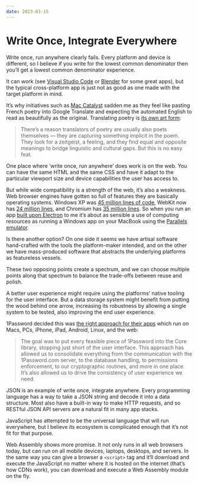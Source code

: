 ```yaml
---
date: 2023-03-15
---
```


# Write Once, Integrate Everywhere

Write once, run anywhere clearly fails. Every platform and device is different, so I believe if you write for the lowest common denominator then you’ll get a lowest common denominator experience.

It can work (see [Visual Studio Code][vscode] or [Blender][blender] for some great apps), but the typical cross-platform app is just not as good as one made with the target platform in mind.

It’s why initiatives such as [Mac Catalyst](https://developer.apple.com/mac-catalyst/) sadden me as they feel like pasting French poetry into Google Translate and expecting the automated English to read as beautifully as the original. Translating poetry is [its own art form](https://www.readpoetry.com/poetry-translation/):

> There’s a reason translators of poetry are usually also poets themselves — they are capturing something implicit in the poem. They look for a zeitgeist, a feeling, and they find equal and opposite meanings to bridge linguistic and cultural gaps. But this is no easy feat.

One place where ‘write once, run anywhere’ does work is on the web. You can have the same HTML and the same CSS and have it adapt to the particular viewport size and device capabilities the user has access to.

But while wide compatibility is a strength of the web, it’s also a weakness. Web browser engines have gotten so full of features they are basically operating systems. Windows XP was [45 million lines of code](https://www.facebook.com/windows/posts/thanks-to-everyone-who-participated-in-todays-round-of-trivia-windows-xp-was-com/155741344475532/), WebKit now has [24 million lines](https://www.openhub.net/p/WebKit), and Chromium has [35 million lines](https://www.openhub.net/p/chrome/analyses/latest/languages_summary). So when you run an app [built upon Electron](https://www.electronjs.org/blog/10-years-of-electron) to me it’s about as sensible a use of computing resources as running a Windows app on your MacBook using the [Parallels emulator](https://www.parallels.com/).

Is there another option? On one side it seems we have artisal software hand-crafted with the tools the platform-maker intended, and on the other we have mass-produced software that abstracts the underlying platforms as featureless vessels.

These two opposing points create a spectrum, and we can choose multiple points along that spectrum to balance the trade-offs between reuse and polish.

A better user experience might require using the platforms’ native tooling for the user interface. But a data storage system might benefit from putting the wood behind one arrow, increasing its robustness by allowing a single system to be tested, also improving the end user experience.

1Password decided this was [the right approach for their apps](https://blog.1password.com/1password-8-the-story-so-far/) which run on Macs, PCs, iPhone, iPad, Android, Linux, and the web:

> The goal was to put every feasible piece of 1Password into the Core library, stopping just short of the user interface. This approach has allowed us to consolidate everything from the communication with the 1Password.com server, to the database handling, to permissions enforcement, to our cryptographic routines, and more in one place. It’s also allowed us to drive the consistency of user experience we need.

JSON is an example of write once, integrate anywhere. Every programming language has a way to take a JSON string and decode it into a data structure. Most also have a built-in way to make HTTP requests, and so RESTful JSON API servers are a natural fit in many app stacks.

JavaScript has attempted to be the universal language that will run everywhere, but I believe its ecosystem is complicated enough that it’s not fit for that purpose.

Web Assembly shows more promise. It not only runs in all web browsers today, but can run on all mobile devices, laptops, desktops, and servers. In the same way you can give a browser a `<script>` tag and it‘ll download and execute the JavaScript no matter where it is hosted on the internet (that’s how CDNs work), you can download and execute a Web Assembly module on the fly.


[vscode]: https://code.visualstudio.com
[blender]: https://www.blender.org
